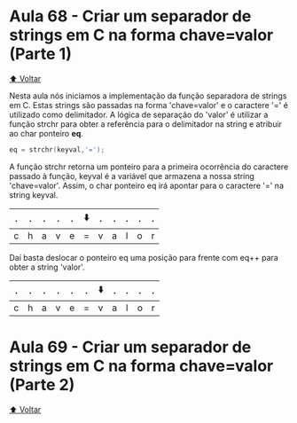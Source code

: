 # Aula 68 - Criar um separador de strings em C na forma chave=valor (Parte 1)

[:arrow_up: Voltar](https://github.com/Geofisicando/C-orientado-a-testes#%C3%ADndice)

Nesta aula nós iniciamos a implementação da função separadora de strings em C. Estas strings são passadas na forma 'chave=valor' e o caractere
'=' é utilizado como delimitador.
A lógica de separação do 'valor' é utilizar a função strchr para obter a referência para o delimitador na string e atribuir ao char ponteiro **eq**.

```c
eq = strchr(keyval,'=');
```
A função strchr retorna um ponteiro para a primeira ocorrência do caractere passado à função, keyval é a variável que armazena a nossa string
'chave=valor'. Assim, o char ponteiro eq irá apontar para o caractere '=' na string keyval.

 . | . | . | . | . | :arrow_down: | . | . | .| . | . |
 ---|---|---|---|---|---|---|---|---|---|---|
c | h | a | v | e | = | v | a | l | o | r |

Daí basta deslocar o ponteiro eq uma posição para frente com eq++ para obter a string 'valor'.

. | . | . | . | . | . | :arrow_down: | . | .| . | . |
 ---|---|---|---|---|---|---|---|---|---|---|
c | h | a | v | e | = | v | a | l | o | r |

# Aula 69 - Criar um separador de strings em C na forma chave=valor (Parte 2)

[:arrow_up: Voltar](https://github.com/Geofisicando/C-orientado-a-testes#%C3%ADndice)
